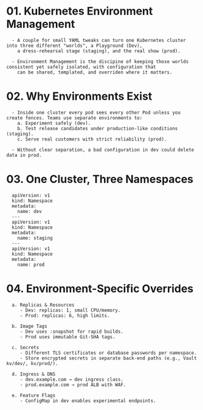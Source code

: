 # 01. Kubernetes Environment Management
      - A couple for small YAML tweaks can turn one Kubernetes cluster into three different "worlds", a Playground (Dev),
        a dress-rehearsal stage (staging), and the real show (prod).

      - Environment Management is the discipine of keeping those worlds consistent yet safely isolated, with configuration that 
        can be shared, templated, and overriden where it matters.


# 02. Why Environments Exist
      - Inside one cluster every pod sees every other Pod unless you create fences. Teams use separate environments to:
        a. Experiment safely (dev).
        b. Test release candidates under production-like conditions (staging).
        c. Serve real customers with strict reliability (prod).
      
      - Without clear separation, a bad configuration in dev could delete data in prod.


# 03. One Cluster, Three Namespaces

      apiVersion: v1
      kind: Namespace
      metadata:
        name: dev
      ---
      apiVersion: v1
      kind: Namespace
      metadata:
        name: staging
      ---
      apiVersion: v1
      kind: Namespace
      metadata:
        name: prod


# 04. Environment-Specific Overrides
      a. Replicas & Resources
         - Dev: replicas: 1, small CPU/memory.
         - Prod: replicas: 6, high limits.
      
      b. Image Tags
         - Dev uses :snapshot for rapid builds.
         - Prod uses immutable Git-SHA tags.
      
      c. Secrets
         - Different TLS certificates or database passwords per namespace.
         - Store encrypted secrets in separate back-end paths (e.g., Vault kv/dev/, kv/prod/).
      
      d. Ingress & DNS
         - dev.example.com → dev ingress class.
         - prod.example.com → prod ALB with WAF.
      
      e. Feature Flags
         - ConfigMap in dev enables experimental endpoints.
